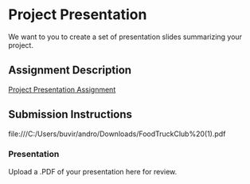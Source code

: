 # Project Presentation
We want to you to create a set of presentation slides summarizing your project.

## Assignment Description
[Project Presentation Assignment](https://education.launchcode.org/liftoff/assignments/project-presentation/)

## Submission Instructions

file:///C:/Users/buvir/andro/Downloads/FoodTruckClub%20(1).pdf



### Presentation
Upload a .PDF of your presentation here for review.
